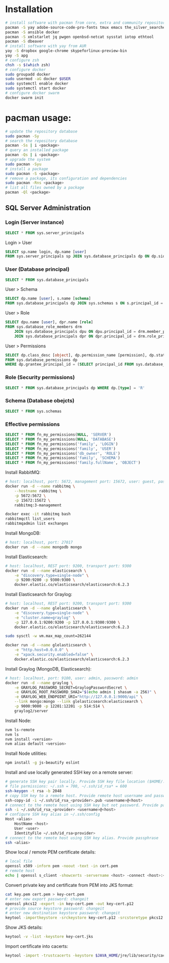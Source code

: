 # Installation

```bash
# install software with pacman from core, extra and community repositories
pacman -S yay adobe-source-code-pro-fonts tmux emacs the_silver_searcher fzf xsel diff-so-fancy
pacman -S ansible docker
pacman -S xmlstarlet jq pwgen openbsd-netcat sysstat iotop ethtool
pacman -S dbeaver
# install software with yay from AUR
yay -S dropbox google-chrome skypeforlinux-preview-bin
yay -S apg
# configure zsh
chsh -s $(which zsh)
# configure docker
sudo groupadd docker
sudo usermod -aG docker $USER
sudo systemctl enable docker
sudo systemctl start docker
# configure docker swarm
docker swarm init
```
# pacman usage:

```bash
# update the repository database
sudo pacman -Sy
# search the repository database
pacman -Ss | i <package>
# query an installed package
pacman -Qs | i <package>
# upgrade the system
sudo pacman -Syu
# install a package
sudo pacman -S <package>
# remove a package, its configuration and dependencies
sudo pacman -Rns <package>
# list all files owned by a package
pacman -Ql <package>
```

## SQL Server Administration

### Login (Server instance)
```sql
SELECT * FROM sys.server_principals
```

Login > User
```sql
SELECT sp.name login, dp.name [user]
FROM sys.server_principals sp JOIN sys.database_principals dp ON dp.sid = sp.sid
```

### User (Database principal)
```sql
SELECT * FROM sys.database_principals
```

User > Schema
```sql
SELECT dp.name [user], s.name [schema]
FROM sys.database_principals dp JOIN sys.schemas s ON s.principal_id = dp.principal_id
```

User > Role
```sql
SELECT dpu.name [user], dpr.name [role]
FROM sys.database_role_members drm
    JOIN sys.database_principals dpu ON dpu.principal_id = drm.member_principal_id
    JOIN sys.database_principals dpr ON dpr.principal_id = drm.role_principal_id
```

User > Permissions
```sql
SELECT dp.class_desc [object], dp.permission_name [permission], dp.state_desc [grant]
FROM sys.database_permissions dp
WHERE dp.grantee_principal_id = (SELECT principal_id FROM sys.database_principals WHERE name = '<USER>')
```

### Role (Security permissions)
```sql
SELECT * FROM sys.database_principals dp WHERE dp.[type] = 'R'
```

### Schema (Database obejcts)
```sql
SELECT * FROM sys.schemas
```

### Effective permissions
```sql
SELECT * FROM fn_my_permissions(NULL, 'SERVER')
SELECT * FROM fn_my_permissions(NULL, 'DATABASE')
SELECT * FROM fn_my_permissions('family', 'LOGIN')
SELECT * FROM fn_my_permissions('family', 'USER')
SELECT * FROM fn_my_permissions('db_owner', 'ROLE')
SELECT * FROM fn_my_permissions('family', 'SCHEMA')
SELECT * FROM fn_my_permissions('family.fullName', 'OBJECT')
```

Install RabbitMQ:
```bash
# host: localhost, port: 5672, management port: 15672, user: guest, password: guest
docker run -d --name rabbitmq \
    --hostname rabbitmq \
    -p 5672:5672 \
    -p 15672:15672 \
    rabbitmq:3-management

docker exec -it rabbitmq bash
rabbitmqctl list_users
rabbitmqadmin list exchanges
```

Install MongoDB:
```bash
# host: localhost, port: 27017
docker run -d --name mongodb mongo
```

Install Elasticsearch:
```bash
# host: localhost, REST port: 9200, transport port: 9300
docker run -d --name elasticsearch \
    -e "discovery.type=single-node" \
    -p 9200:9200 -p 9300:9300 \
    docker.elastic.co/elasticsearch/elasticsearch:6.2.3
```

Install Elasticsearch for Graylog:
```bash
# host: localhost, REST port: 9200, transport port: 9300
docker run -d --name glelasticsearch \
    -e "discovery.type=single-node" \
    -e "cluster.name=graylog" \
    -p 127.0.0.1:9200:9200 -p 127.0.0.1:9300:9300 \
    docker.elastic.co/elasticsearch/elasticsearch:6.2.3

sudo sysctl -w vm.max_map_count=262144

docker run -d --name glelasticsearch \
    -e "http.host=0.0.0.0" \
    -e "xpack.security.enabled=false" \
    docker.elastic.co/elasticsearch/elasticsearch:6.2.3
```

Install Graylog (MongoDB, Elasticsearch):
```bash
# host: localhost, port: 9100, user: admin, password: admin
docker run -d --name graylog \
    -e GRAYLOG_PASSWORD_SECRET=GraylogPasswordSecret \
    -e GRAYLOG_ROOT_PASSWORD_SHA2="$(echo admin | shasum -a 256)" \
    -e GRAYLOG_WEB_ENDPOINT_URI="http://127.0.0.1:9000/api" \
    --link mongo:mongo --link glelasticsearch:elasticsearch \
    -p 9000:9000 -p 12201:12201 -p 514:514 \
    graylog2/server
```

Install Node:
```bash
nvm ls-remote
nvm ls
nvm install <version>
nvm alias default <version>
```

Install Node utilities:
```bash
npm install -g js-beautify eslint
```

Install and use locally generated SSH key on a remote server:
```bash
# generate SSH key pair locally. Provide SSH key file location ($HOME/.ssh/id_rsa_<provider>) and passphrase
# file parmissions: ~/.ssh = 700, ~/.ssh/id_rsa* = 600
ssh-keygen -t rsa -b 2048
# copy SSH key to a remote host. Provide remote host username and password
ssh-copy-id -i ~/.ssh/id_rsa_<provider>.pub <username>@<host>
# connect to the remote host using SSH key but not password. Provide passphrase
ssh -i ~/.ssh/id_rsa_<provider> <username>@<host>
# configure SSH key alias in ~/.ssh/config
Host <alias>
    HostName <host>
    User <user>
    IdentityFile ~/.ssh/id_rsa<provider>
# connect to the remote host using SSH key alias. Provide passphrase
ssh <alias>
```

Show local / remote PEM certificate details:
```bash
# local file
openssl x509 -inform pem -noout -text -in cert.pem
# remote host
echo | openssl s_client -showcerts -servername <host> -connect <host>:<port> 2>/dev/null | openssl x509 -inform pem -noout -text
```

Convert private key and certificate from PEM into JKS format:
```bash
cat key.pem cert.pem > key-cert.pem
# enter new export password: changeit
openssl pkcs12 -export -in key-cert.pem -out key-cert.p12
# provide source keystore password: changeit
# enter new destination keystore password: changeit
keytool -importkeystore -srckeystore key-cert.p12 -srcstoretype pkcs12 -destkeystore key-cert.jks
```

Show JKS details:
```bash
keytool -v -list -keystore key-cert.jks
```

Import certificate into cacerts:
```bash
keytool -import -trustcacerts -keystore $JAVA_HOME/jre/lib/security/cacerts -storepass <changeit> -noprompt -alias <alias> -file cert.pem
```
